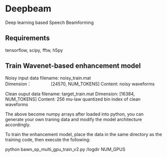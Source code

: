# Deepbeam
Deep learning based Speech Beamforming

## Requirements
tensorflow, scipy, fftw, h5py

## Train Wavenet-based enhancement model
Noisy input data filename: noisy_train.mat  
Dimension：                [24570, NUM_TOKENS]
Content:                   noisy waveforms

Clean ouput data filename: target_train.mat
Dimension:                 [16384, NUM_TOKENS]
Content:                   256 mu-law quantized bin index of clean waveforms

The above become numpy arrays after loaded into python,
you can generate your own traning data and modify the model architecture accordingly.

To train the enhancement model, place the data in the same directory as the training code,
then execute the following:

python bawn_sp_multi_gpu_train_v2.py /logdir NUM_GPUS
